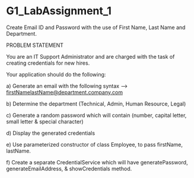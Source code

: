 # G1_LabAssignment_1
Create Email ID and Password with the use of First Name, Last Name and Department.

PROBLEM STATEMENT


You are an IT Support Administrator and are charged with the task of creating credentials for
new hires.

Your application should do the following:

a) Generate an email with the following syntax -->  firstNamelastName@department.company.com

b) Determine the department (Technical, Admin, Human Resource, Legal)

c) Generate a random password which will contain (number, capital letter, small letter &
special character)

d) Display the generated credentials

e) Use parameterized constructor of class Employee, to pass firstName, lastName.

f) Create a separate CredentialService which will have generatePassword,
generateEmailAddress, & showCredentials method.







